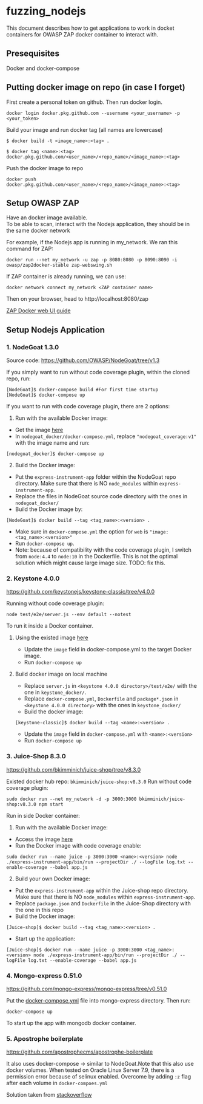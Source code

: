# fuzzing_nodejs
This document describes how to get applications to work in docket containers for OWASP ZAP docker container to interact with.

## Presequisites
Docker and docker-compose

## Putting docker image on repo (in case I forget)
First create a personal token on github. Then run docker login.

```
docker login docker.pkg.github.com --username <your_username> -p <your_token>
```

Build your image and run docker tag (all names are lowercase)
```
$ docker build -t <image_name>:<tag> .

$ docker tag <name>:<tag> docker.pkg.github.com/<user_name>/<repo_name>/<image_name>:<tag>
```

Push the docker image to repo
```
docker push docker.pkg.github.com/<user_name>/<repo_name>/<image_name>:<tag>
```

## Setup OWASP ZAP

Have an docker image available. \
To be able to scan, interact with the Nodejs application, they should be in the same docker network

For example, if the Nodejs app is running in my_network. We ran this command for ZAP:

``` 
docker run --net my_network -u zap -p 8080:8080 -p 8090:8090 -i owasp/zap2docker-stable zap-webswing.sh
```

If ZAP container is already running, we can use:

```
docker network connect my_network <ZAP container name>
```

Then on your browser, head to http://localhost:8080/zap 

[ZAP Docker web UI guide](https://www.zaproxy.org/docs/docker/webswing/)

## Setup Nodejs Application
### 1. NodeGoat 1.3.0
Source code: https://github.com/OWASP/NodeGoat/tree/v1.3

If you simply want to run without code coverage plugin, within the cloned repo, run:
```
[NodeGoat]$ docker-compose build #For first time startup
[NodeGoat]$ docker-compose up
```
If you want to run with code coverage plugin, there are 2 options:
1. Run with the available Docker image:
- Get the image [here](https://github.com/skyworld42/NodeJSFuzzing/packages/547575)
- In `nodegoat_docker/docker-compose.yml`, replace `"nodegoat_coverage:v1"` with the image name and run:
```
[nodegoat_docker]$ docker-compose up
``` 
2. Build the Docker image:
- Put the `express-instrument-app` folder within the NodeGoat repo directory. Make sure that there is NO `node_modules` within `express-instrument-app`.
- Replace the files in NodeGoat source code directory with the ones in `nodegoat_docker/` 
- Build the Docker image by:
```
[NodeGoat]$ docker build --tag <tag_name>:<version> . 
```
- Make sure in `docker-compose.yml` the option for `web` is `"image: <tag_name>:<version>"`
- Run `docker-compose up`.
- Note: because of compatibility with the code coverage plugin, I switch from `node:4.4` to `node:10` in the Dockerfile. This is not the optimal solution which might cause large image size. TODO: fix this. 

### 2. Keystone 4.0.0
https://github.com/keystonejs/keystone-classic/tree/v4.0.0

Running without code coverage plugin: 
```
node test/e2e/server.js --env default --notest
```

To run it inside a Docker container. 

1. Using the existed image [here](https://github.com/skyworld42/NodeJSFuzzing/packages/555699)
    
    - Update the `image` field in docker-compose.yml to the target Docker image.
    - Run `docker-compose up`

2. Build docker image on local machine
    - Replace `server.js` in `<keystone 4.0.0 directory>/test/e2e/` with the one in `keystone_docker/`.
    - Replace `docker-compose.yml`, `Dockerfile` and `package*.json` in `<keystone 4.0.0 directory>` with the ones in `keystone_docker/`
    - Build the docker image:
    ```
    [keystone-classic]$ docker build --tag <name>:<version> .
    ```
    - Update the `image` field in `docker-compose.yml` with `<name>:<version>`
    - Run `docker-compose up`

### 3. Juice-Shop 8.3.0
https://github.com/bkimminich/juice-shop/tree/v8.3.0

Existed docker hub repo: `bkimminich/juice-shop:v8.3.0`
Run without code coverage plugin:
```
sudo docker run --net my_network -d -p 3000:3000 bkimminich/juice-shop:v8.3.0 npm start
```
Run in side Docker container:
1. Run with the available Docker image:
- Access the image [here](https://github.com/skyworld42/NodeJSFuzzing/packages/547578)
- Run the Docker image with code coverage enable:
```
sudo docker run --name juice -p 3000:3000 <name>:<version> node ./express-instrument-app/bin/run --projectDir ./ --logFile log.txt --enable-coverage --babel app.js
```
2. Build your own Docker image:
- Put the `express-instrument-app` within the Juice-shop repo directory. Make sure that there is NO `node_modules` within `express-instrument-app`.
- Replace `package.json` and `Dockerfile` in the Juice-Shop directory with the one in this repo
- Build the Docker image:
```
[Juice-shop]$ docker build --tag <tag_name>:<version> .
```
- Start up the application:
```
[Juice-shop]$ docker run --name juice -p 3000:3000 <tag_name>:<version> node ./express-instrument-app/bin/run --projectDir ./ --logFile log.txt --enable-coverage --babel app.js
```
### 4. Mongo-express 0.51.0 
https://github.com/mongo-express/mongo-express/tree/v0.51.0

Put the [docker-compose.yml](./mongo-express_docker) file into mongo-express directory. Then run:
```
docker-compose up
```
To start up the app with mongodb docker container.

### 5. Apostrophe boilerplate
https://github.com/apostrophecms/apostrophe-boilerplate

It also uses docker-compose -> similar to NodeGoat.Note that this also use docker volumes. When tested on Oracle Linux Server 7.9, there is a permission error because of selinux enabled. Overcome by adding `:z` flag after each volume in `docker-compoes.yml`

Solution taken from [stackoverflow](https://stackoverflow.com/questions/44139279/docker-mounting-volume-with-permission-denied)
